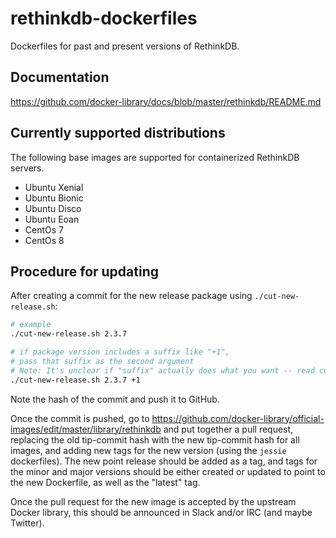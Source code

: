 # rethinkdb-dockerfiles

Dockerfiles for past and present versions of RethinkDB.

## Documentation

https://github.com/docker-library/docs/blob/master/rethinkdb/README.md

## Currently supported distributions

The following base images are supported for containerized RethinkDB servers.

* Ubuntu Xenial
* Ubuntu Bionic
* Ubuntu Disco
* Ubuntu Eoan
* CentOs 7
* CentOs 8

## Procedure for updating

After creating a commit for the new release package using `./cut-new-release.sh`:

   ```bash
   # example
   ./cut-new-release.sh 2.3.7

   # if package version includes a suffix like "+1",
   # pass that suffix as the second argument
   # Note: It's unclear if "suffix" actually does what you want -- read cut-new-release.sh
   ./cut-new-release.sh 2.3.7 +1
   ```

Note the hash of the commit and push it to GitHub.

Once the commit is pushed, go to https://github.com/docker-library/official-images/edit/master/library/rethinkdb
and put together a pull request, replacing the old tip-commit hash with the
new tip-commit hash for all images, and adding new tags for the new version
(using the `jessie` dockerfiles). The new point release should be added as
a tag, and tags for the minor and major versions should be either created
or updated to point to the new Dockerfile, as well as the "latest" tag.

Once the pull request for the new image is accepted by the upstream Docker
library, this should be announced in Slack and/or IRC (and maybe Twitter).
